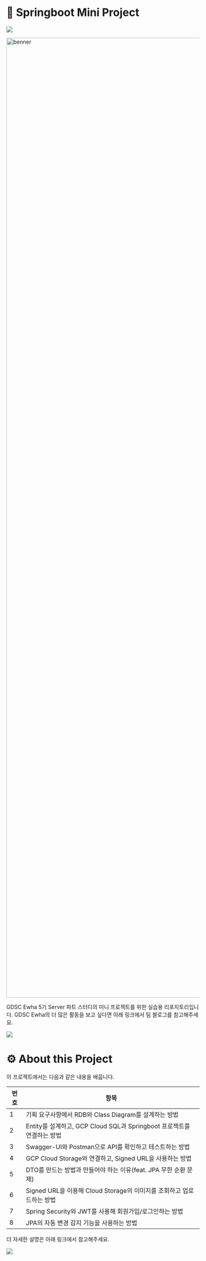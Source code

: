 # 🌱 Springboot Mini Project
<a href="https://hits.seeyoufarm.com"><img src="https://hits.seeyoufarm.com/api/count/incr/badge.svg?url=https%3A%2F%2Fgithub.com%2FJeonHaeseung%2FServerStudyMiniProject&count_bg=%23004529&title_bg=%2334A853&icon=&icon_color=%23FFFFFF&title=hits&edge_flat=false"/></a>

<img width="2500" alt="benner" src="https://github.com/JeonHaeseung/ServerStudyMiniProject/assets/89632139/e9c38d1c-f22c-4f67-943f-5672d093d6cf">
<p>GDSC Ewha 5기 Server 파트 스터디의 미니 프로젝트를 위한 실습용 리포지토리입니다. GDSC Ewha의 더 많은 활동을 보고 싶다면 아래 링크에서 팀 블로그를 참고해주세요.</p>

<a href="https://gdscewha.tistory.com/"><img src="https://img.shields.io/badge/GDSC%20Ewha%20Team%20Blog-346450?style=for-the-badge&logo=tistory&logoColor=white"/></a>

# ⚙️ About this Project
이 프로젝트에서는 다음과 같은 내용을 배웁니다.

| 번호 | 항목                                                         |
|------|--------------------------------------------------------------|
| 1    | 기획 요구사항에서 RDB와 Class Diagram를 설계하는 방법         |
| 2    | Entity를 설계하고, GCP Cloud SQL과 Springboot 프로젝트를 연결하는 방법 |
| 3    | Swagger-UI와 Postman으로 API를 확인하고 테스트하는 방법       |
| 4    | GCP Cloud Storage와 연결하고, Signed URL을 사용하는 방법     |
| 5    | DTO를 만드는 방법과 만들어야 하는 이유(feat. JPA 무한 순환 문제) |
| 6    | Signed URL을 이용해 Cloud Storage의 이미지를 조회하고 업로드하는 방법 |
| 7    | Spring Security와 JWT를 사용해 회원가입/로그인하는 방법       |
| 8    | JPA의 자동 변경 감지 기능을 사용하는 방법                   |


<p>더 자세한 설명은 아래 링크에서 참고해주세요.</p>

<a href="https://cn-c.tistory.com/category/%F0%9F%97%84%EF%B8%8FBackend/%5BGDSC%5D%20SpringBoot%20%ED%94%84%EB%A1%9C%EC%A0%9D%ED%8A%B8">
<img src="https://img.shields.io/badge/Springboot%20Mini%20Project%20Tistory-346450?style=for-the-badge&logo=tistory&logoColor=white"/></a>
